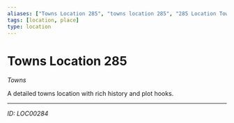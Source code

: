 ```yaml
---
aliases: ["Towns Location 285", "towns location 285", "285 Location Towns"]
tags: [location, place]
type: location
---
```


# Towns Location 285

*Towns*

A detailed towns location with rich history and plot hooks.

---
*ID: LOC00284*